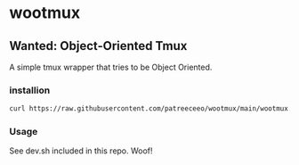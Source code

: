 # wootmux
## Wanted: Object-Oriented Tmux

A simple tmux wrapper that tries to be Object Oriented.

### installion

```sh
curl https://raw.githubusercontent.com/patreeceeo/wootmux/main/wootmux.sh > wootmux.sh
```

### Usage

See dev.sh included in this repo. Woof!


